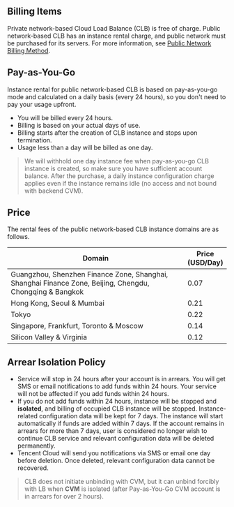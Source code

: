 ## Billing Items
Private network-based Cloud Load Balance (CLB) is free of charge. Public network-based CLB has an instance rental charge, and public network must be purchased for its servers. For more information, see [Public Network Billing Method](https://intl.cloud.tencent.com/document/product/213/10578).

## Pay-as-You-Go
Instance rental for public network-based CLB is based on pay-as-you-go mode and calculated on a daily basis (every 24 hours), so you don't need to pay your usage upfront.
- You will be billed every 24 hours.
- Billing is based on your actual days of use.
- Billing starts after the creation of CLB instance and stops upon termination.
- Usage less than a day will be billed as one day.

> We will withhold one day instance fee when pay-as-you-go CLB instance is created, so make sure you have sufficient account balance. After the purchase, a daily instance configuration charge applies even if the instance remains idle (no access and not bound with backend CVM).

## Price
The rental fees of the public network-based CLB instance domains are as follows.

|  Domain | Price<br>(USD/Day) |
|---------|---------|
| Guangzhou, Shenzhen Finance Zone, Shanghai, Shanghai Finance Zone, Beijing, Chengdu, Chongqing & Bangkok | 0.07 |  
| Hong Kong, Seoul & Mumbai| 0.21 |
| Tokyo | 0.22 |
| Singapore, Frankfurt, Toronto & Moscow | 0.14 |
| Silicon Valley & Virginia | 0.12 |

## Arrear Isolation Policy

- Service will stop in 24 hours after your account is in arrears. You will get SMS or email notifications to add funds within 24 hours. Your service will not be affected if you add funds within 24 hours. 
- If you do not add funds within 24 hours, instance will be stopped and **isolated**, and billing of occupied CLB instance will be stopped. Instance-related configuration data will be kept for 7 days. The instance will start automatically if funds are added within 7 days. If the account remains in arrears for more than 7 days, user is considered no longer wish to continue CLB service and relevant configuration data will be deleted permanently.
- Tencent Cloud will send you notifications via SMS or email one day before deletion. Once deleted, relevant configuration data cannot be recovered.

> CLB does not initiate unbinding with CVM, but it can unbind forcibly with LB when **CVM** is isolated (after Pay-as-You-Go CVM account is in arrears for over 2 hours).
